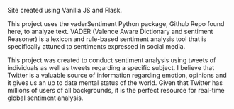 Site created using Vanilla JS and Flask.

This project uses the vaderSentiment Python package, Github Repo found here, to analyze text.
VADER (Valence Aware Dictionary and sentiment Reasoner) is a lexicon and rule-based sentiment analysis tool that is specifically attuned to sentiments expressed in social media.

This project was created to conduct sentiment analysis using tweets of individuals as well as tweets regarding a specific subject.
I believe that Twitter is a valuable source of information regarding emotion, opinions and it gives us an up to date mental status of the world.
Given that Twitter has millions of users of all backgrounds, it is the perfect resource for real-time global sentiment analysis.
